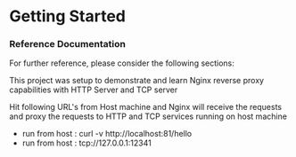# Getting Started

### Reference Documentation
For further reference, please consider the following sections:

This project was setup to demonstrate and learn Nginx reverse proxy capabilities
with HTTP Server and TCP server

Hit following URL's from Host machine and Nginx will receive the requests and proxy the requests to HTTP and TCP services running on host machine

* run from host : curl -v http://localhost:81/hello
* run from host : tcp://127.0.0.1:12341


